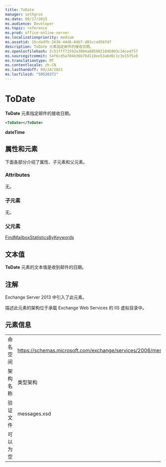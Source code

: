 ```yaml
---
title: ToDate
manager: sethgros
ms.date: 09/17/2015
ms.audience: Developer
ms.topic: reference
ms.prod: office-online-server
ms.localizationpriority: medium
ms.assetid: 15cdadfb-2636-44d6-84b7-d83ccad56fd7
description: ToDate 元素指定邮件的接收日期。
ms.openlocfilehash: 2c51fff71592a3094a085082104b993c34ce4f57
ms.sourcegitcommit: 54f6cd5a704b36b76d110ee53a6d6c1c3e15f5a9
ms.translationtype: MT
ms.contentlocale: zh-CN
ms.lasthandoff: 09/24/2021
ms.locfileid: "59520372"
---
```

# <a name="todate"></a>ToDate

**ToDate** 元素指定邮件的接收日期。 
  
```XML
<ToDate></ToDate>
```

 **dateTime**
## <a name="attributes-and-elements"></a>属性和元素

下面各部分介绍了属性、子元素和父元素。
  
### <a name="attributes"></a>Attributes

无。
  
### <a name="child-elements"></a>子元素

无。
  
### <a name="parent-elements"></a>父元素

[FindMailboxStatisticsByKeywords](findmailboxstatisticsbykeywords.md)
  
## <a name="text-value"></a>文本值

**ToDate** 元素的文本值是收到邮件的日期。 
  
## <a name="remarks"></a>注解

Exchange Server 2013 中引入了此元素。
  
描述此元素的架构位于承载 Exchange Web Services 的 IIS 虚拟目录中。
  
## <a name="element-information"></a>元素信息

|||
|:-----|:-----|
|命名空间  <br/> |https://schemas.microsoft.com/exchange/services/2006/messages  <br/> |
|架构名称  <br/> |类型架构  <br/> |
|验证文件  <br/> |messages.xsd  <br/> |
|可以为空  <br/> ||
   

